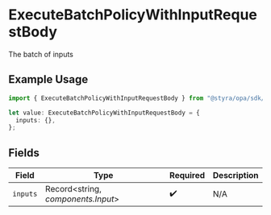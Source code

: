 # ExecuteBatchPolicyWithInputRequestBody

The batch of inputs

## Example Usage

```typescript
import { ExecuteBatchPolicyWithInputRequestBody } from "@styra/opa/sdk/models/operations";

let value: ExecuteBatchPolicyWithInputRequestBody = {
  inputs: {},
};
```

## Fields

| Field                              | Type                               | Required                           | Description                        |
| ---------------------------------- | ---------------------------------- | ---------------------------------- | ---------------------------------- |
| `inputs`                           | Record<string, *components.Input*> | :heavy_check_mark:                 | N/A                                |